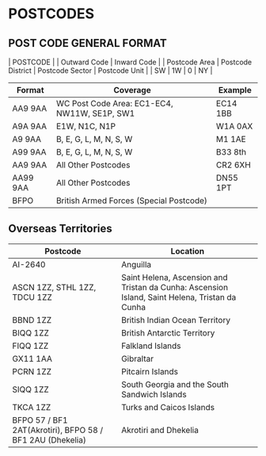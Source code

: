 # POSTCODES

## POST CODE GENERAL FORMAT
| POSTCODE                                                            |
| Outward Code                      | Inward Code                     |
| Postcode Area | Postcode District | Postcode Sector | Postcode Unit |
| SW            | 1W                | 0               | NY            |

| Format | Coverage | Example |
| --- | --- | --- |
| AA9 9AA | WC Post Code Area: EC1-EC4, NW11W, SE1P, SW1 | EC14 1BB |
| A9A 9AA | E1W, N1C, N1P | W1A 0AX |
| A9 9AA | B, E, G, L, M, N, S, W | M1 1AE |
| A99 9AA | B, E, G, L, M, N, S, W | B33 8th |
| AA9 9AA | All Other Postcodes | CR2 6XH |
| AA99 9AA | All Other Postcodes | DN55 1PT |
| BFPO | British Armed Forces (Special Postcode) |

## Overseas Territories
| Postcode | Location |
| --- | --- |
| AI-2640 | Anguilla |
| ASCN 1ZZ, STHL 1ZZ, TDCU 1ZZ | Saint Helena, Ascension and Tristan da Cunha: Ascension Island, Saint Helena, Tristan da Cunha |
| BBND 1ZZ | British Indian Ocean Territory |
| BIQQ 1ZZ | British Antarctic Territory |
| FIQQ 1ZZ | Falkland Islands |
| GX11 1AA | Gibraltar |
| PCRN 1ZZ | Pitcairn Islands |
| SIQQ 1ZZ | South Georgia and the South Sandwich Islands |
| TKCA 1ZZ | Turks and Caicos Islands |
|BFPO 57 / BF1 2AT(Akrotiri), BFPO 58 / BF1 2AU (Dhekelia) | Akrotiri and Dhekelia |
